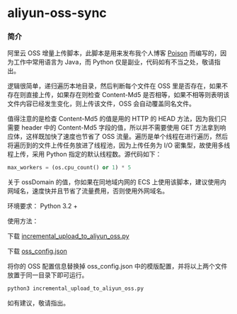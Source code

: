 # aliyun-oss-sync

### 简介
阿里云 OSS 增量上传脚本，此脚本是用来发布我个人博客 [Poison](https://tianshuang.me/) 而编写的，因为工作中常用语言为 Java，而 Python 仅是副业，代码如有不当之处，敬请指出。

逻辑很简单，递归遍历本地目录，然后判断每个文件在 OSS 里是否存在，如果不存在则直接上传，如果存在则检查 Content-Md5 是否相等，如果不相等则表明该文件内容已经发生变化，则上传该文件，OSS 会自动覆盖同名文件。

值得注意的是检查 Content-Md5 的值是用的 HTTP 的 HEAD 方法，因为我们只需要 header 中的 Content-Md5 字段的值，所以并不需要使用 GET 方法拿到响应体，这样既加快了速度也节省了 OSS 流量。遍历是单个线程在进行遍历，然后将遍历到的文件上传任务放进了线程池，因为上传任务为 I/O 密集型，故使用多线程上传，采用 Python 指定的默认线程数。源代码如下：

```python
max_workers = (os.cpu_count() or 1) * 5
```

关于 ossDomain 的值，你如果在同地域内网的 ECS 上使用该脚本，建议使用内网域名，速度快并且节省了流量费用，否则使用外网域名。

环境要求：
Python 3.2 +

使用方法：

下载 [incremental_upload_to_aliyun_oss.py](https://storage.tianshuang.me/aliyun-oss-sync/incremental_upload_to_aliyun_oss.py)

下载 [oss_config.json](https://storage.tianshuang.me/aliyun-oss-sync/oss_config.json)

将你的 OSS 配置信息替换掉 oss_config.json 中的模版配置，并将以上两个文件放置于同一目录下即可运行。

```Bash
python3 incremental_upload_to_aliyun_oss.py
```

如有建议，敬请指出。